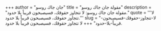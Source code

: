 +++
author = "جان جاك روسو"
title = "مقولة جان جاك روسو"
description = "مقولة جان جاك روسو: لا تتجاوز حقوقك، فسيصبحون قريباً بلا حدود."
quote = '''لا تتجاوز حقوقك، فسيصبحون قريباً بلا حدود.'''
slug = "لا-تتجاوز-حقوقك-فسيصبحون-قريباً-بلا-حدود"
+++
لا تتجاوز حقوقك، فسيصبحون قريباً بلا حدود.
